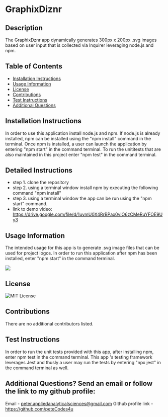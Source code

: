 # GraphixDiznr

## Description
The GraphixDznr app dynamically generates 300px x 200px .svg images based on user input that is collected via Inquirer leveraging node.js and npm. 

## Table of Contents
- [Installation Instructions](#Installation-Instructions)
- [Usage Information](#Usage-Information)
- [License](#License)
- [Contributions](#Contributions)
- [Test Instructions](#Test-Instructions)
- [Additional Questions](#additional-questions-send-an-email-or-follow-the-link-to-my-github-profile)

## Installation Instructions
In order to use this application install node.js and  npm. If node.js is already installed,  npm can be installed using the "npm install" command in the terminal. Once npm is installed, a user can launch the application by entering "npm start" in the command terminal. To run the unititests that are also maintained in this project enter "npm test" in the command terminal.

## Detailed Instructions
- step 1. clone the repository
- step 2. using a terminal window install npm by executing the following command "npm install"
- step 3. using a terminal window the app can be run using the "npm start" command.
- link to demo video: https://drive.google.com/file/d/1uvmU0X4RrBPax0viO6zCMeRuYFOE9Uy3

## Usage Information
The intended usage for this app is to generate .svg image files that can be used for project logos. In order to run this application after npm has been installed, enter "npm start" in the command terminal.

![](./assets/grfxDznr_Walktrhough.gif)

## License
![MIT License](https://img.shields.io/badge/License-MIT-yellow.svg)

## Contributions
There are no additional contributors listed.

## Test Instructions
In order to run the unit tests provided with this app, after installing npm, enter npm test in the command terminal. This app 's testing framework leverages Jest  and thusly a user may run the tests by entering "npx jest" in the command terminal as well.

## Additional Questions? Send an email or follow the link to my github profile:
Email - peter.appliedanalyticalsciences@gmail.com 
Github profile link - https://github.com/peteCodes4u
